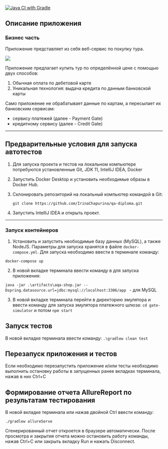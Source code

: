 [![Java CI with Gradle](https://github.com/IrinaChapurina/page-object/actions/workflows/gradle.yml/badge.svg)](https://github.com/IrinaChapurina/page-object/actions/workflows/gradle.yml)
## Описание приложения

### Бизнес часть

Приложение представляет из себя веб-сервис по покупку тура.

![](https://raw.githubusercontent.com/netology-code/qa-diploma/master/pic/service.png)

Приложение предлагает купить тур по определённой цене с помощью двух способов:

1. Обычная оплата по дебетовой карте
2. Уникальная технология: выдача кредита по данным банковской карты

Само приложение не обрабатывает данные по картам, а пересылает их банковским сервисам:

* сервису платежей (далее - Payment Gate)
* кредитному сервису (далее - Credit Gate)

---
## Предварительные условия для запуска автотестов

1. Для запуска проекта и тестов на локальном компьютере потребуются установленные
   Git, JDK 11, IntelliJ IDEA, Docker
3. Запустить Docker Desktop и установить необходимые образы в Docker Hub.
2. Склонировать репозиторий на локальный компьютер командой в Git:

   ```
   git clone https://github.com/IrinaChapurina/qa-diploma.git
   ```
4. Запустить IntelliJ IDEA и открыть проект.

---

### Запуск контейнеров

1. Установить и запустить необходимые базу данных (MySQL), а также NodeJS. Параметры для запуска хранятся в файле `docker-compose.yml`. Для запуска необходимо ввести в терминале команду:
```
docker-compose up
```
2. В новой вкладке терминала ввести команду в для запуска приложения:

`java -jar .\artifacts\aqa-shop.jar --Dspring.datasource.url=jdbc:mysql://localhost:3306/app
`   - для MySQL

3. В новой вкладке терминала перейти в директорию эмулятора и ввести команду для запуска эмулятора платежного шлюза:
   `cd gate-simulator` и потом `npm start`

## Запуск тестов
В новой вкладке терминала ввести команду: `.\gradlew clean test`

## Перезапуск приложения и тестов
Если необходимо перезапустить приложение и/или тесты необходимо выполнить остановку работы в запущенных ранее вкладках терминала, нажав в них Ctrl+С

## Формирование отчета AllureReport по результатам тестирования
В новой вкладке терминала или нажав двойной Ctrl ввести команду:
```
./gradlew allureServe
```
Сгенерированный отчет откроется в браузере автоматически. После просмотра и закрытия отчета можно остановить работу команды, нажав Ctrl+С или закрыть вкладку Run и нажать Disconnect.